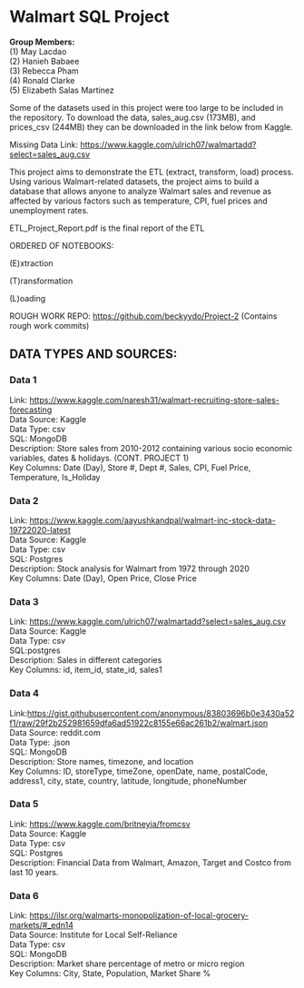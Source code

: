 # Walmart SQL Project

**Group Members:** <br />
(1) May Lacdao  <br />
(2) Hanieh Babaee  <br />
(3) Rebecca Pham <br />
(4) Ronald Clarke  <br />
(5) Elizabeth Salas Martinez

Some of the datasets used in this project were too large to be included in the repository. To download the data, sales_aug.csv (173MB), and prices_csv (244MB) they can be
downloaded in the link below from Kaggle. 

Missing Data Link: https://www.kaggle.com/ulrich07/walmartadd?select=sales_aug.csv

This project aims to demonstrate the ETL (extract, transform, load) process. Using various Walmart-related datasets, the project aims to build a database that allows anyone to analyze Walmart sales and revenue as affected by various factors such as temperature, CPI, fuel prices and unemployment rates.

ETL_Project_Report.pdf is the final report of the ETL

ORDERED OF NOTEBOOKS:

(E)xtraction

(T)ransformation

(L)oading

ROUGH WORK REPO: https://github.com/beckyydo/Project-2 (Contains rough work commits)

## DATA TYPES AND SOURCES:
### Data 1
Link: https://www.kaggle.com/naresh31/walmart-recruiting-store-sales-forecasting  <br />
Data Source: Kaggle <br />
Data Type: csv <br />
SQL: MongoDB <br />
Description: Store sales from 2010-2012 containing various socio economic variables, dates
& holidays. (CONT. PROJECT 1) <br />
Key Columns: Date (Day), Store #, Dept #, Sales, CPI, Fuel Price, Temperature, Is_Holiday  

### Data 2
Link: https://www.kaggle.com/aayushkandpal/walmart-inc-stock-data-19722020-latest <br />
Data Source: Kaggle <br />
Data Type: csv <br />
SQL: Postgres <br />
Description: Stock analysis for Walmart from 1972 through 2020 <br />
Key Columns: Date (Day), Open Price, Close Price

### Data 3
Link: https://www.kaggle.com/ulrich07/walmartadd?select=sales_aug.csv <br />
Data Source: Kaggle <br />
Data Type: csv  <br />
SQL:postgres <br />
Description: Sales in different categories <br />
Key Columns: id, item_id, state_id, sales1


### Data 4
Link:https://gist.githubusercontent.com/anonymous/83803696b0e3430a52f1/raw/29f2b252981659dfa6ad51922c8155e66ac261b2/walmart.json  <br />
Data Source: reddit.com <br />
Data Type: .json <br />
SQL: MongoDB  <br />
Description: Store names, timezone, and location <br />
Key Columns: ID, storeType, timeZone, openDate, name, postalCode, address1, city, state, country, latitude, longitude, phoneNumber 

### Data 5
Link: https://www.kaggle.com/britneyia/fromcsv <br />
Data Source: Kaggle <br />
Data Type: csv <br />
SQL: Postgres <br />
Description: Financial Data from Walmart, Amazon, Target and Costco from last 10 years.

### Data 6
Link: https://ilsr.org/walmarts-monopolization-of-local-grocery-markets/#_edn14  <br />
Data Source: Institute for Local Self-Reliance <br />
Data Type: csv <br />
SQL: MongoDB  <br />
Description: Market share percentage of metro or micro region <br />
Key Columns: City, State, Population, Market Share %
